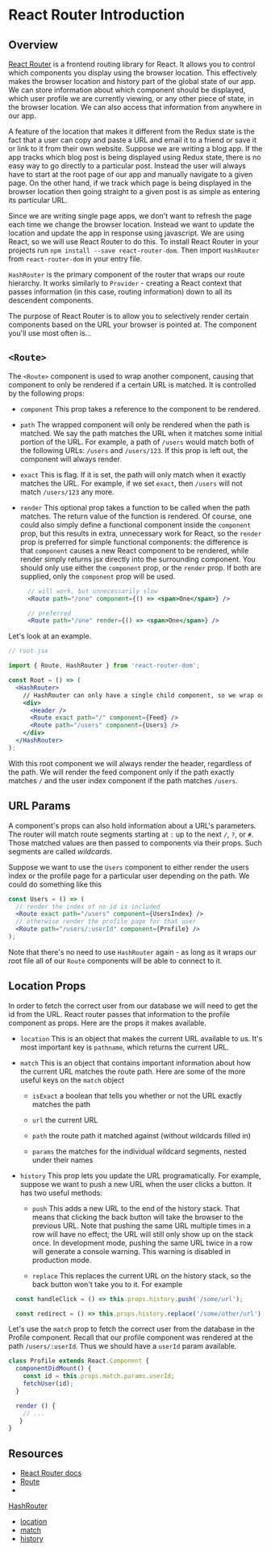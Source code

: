 # React Router Introduction

## Overview

[React Router](https://github.com/ReactTraining/react-router/) is a
frontend routing library for React. It allows you to control which
components you display using the browser location. This effectively
makes the browser location and history part of the global state of our
app. We can store information about which component should be displayed,
which user profile we are currently viewing, or any other piece of
state, in the browser location. We can also access that information from
anywhere in our app.

A feature of the location that makes it different from the Redux state
is the fact that a user can copy and paste a URL and email it to a
friend or save it or link to it from their own website. Suppose we are
writing a blog app. If the app tracks which blog post is being displayed
using Redux state, there is no easy way to go directly to a particular
post. Instead the user will always have to start at the root page of our
app and manually navigate to a given page. On the other hand, if we
track which page is being displayed in the browser location then going
straight to a given post is as simple as entering its particular URL.

Since we are writing single page apps, we don't want to refresh the page
each time we change the browser location. Instead we want to update the
location and update the app in response using javascript. We are
using React, so we will use React Router to do this. To install React Router
in your projects run `npm install --save react-router-dom`. Then import
`HashRouter` from `react-router-dom` in your entry file.  

`HashRouter` is the primary component of the router that wraps our route
hierarchy. It works similarly to `Provider` - creating a React context
that passes information (in this case, routing information) down to all
its descendent components.

The purpose of React Router is to allow you to selectively render
certain components based on the URL your browser is pointed at. The
component you'll use most often is...


## `<Route>`

The `<Route>` component is used to wrap another component, causing that
component to only be rendered if a certain URL is matched. It is
controlled by the following props:

* `component` This prop takes a reference to the component to be
  rendered.

* `path` The wrapped component will only be rendered when the path is
  matched. We say the path matches the URL when it matches some initial
  portion of the URL. For example, a path of `/users` would match both
  of the following URLs: `/users` and `/users/123`. If this prop is left
  out, the component will always render.

* `exact` This is flag. If it is set, the path will only match when it
  exactly matches the URL. For example, if we set `exact`, then `/users`
  will not match   `/users/123` any more.

* `render` This optional prop takes a function to be called when the
  path matches. The return value of the function is rendered. Of course,
  one could also simply define a functional component inside the
  `component` prop, but this results in extra, unnecessary work for
  React, so the `render` prop is preferred for simple functional
  components: the difference is that `component` causes a new React
  component to be rendered, while render simply returns jsx directly
  into the surrounding component. You should only use either the
  `component` prop, or the `render` prop. If both are supplied,
  only the `component` prop will be used.

  ```jsx
    // will work, but unnecessarily slow
    <Route path="/one" component={() => <span>One</span>} />

    // preferred
    <Route path="/one" render={() => <span>One</span>} />
  ```


Let's look at an example.

```jsx
// root.jsx

import { Route, HashRouter } from 'react-router-dom';

const Root = () => (
  <HashRouter>
    // HashRouter can only have a single child component, so we wrap our routes in this div
    <div>
      <Header />
      <Route exact path="/" component={Feed} />
      <Route path="/users" component={Users} />
    </div>
  </HashRouter>
);
```

With this root component we will always render the header, regardless of
the path. We will render the feed component only if the path exactly
matches `/` and the user index component if the path matches
`/users`.


## URL Params

A component's props can also hold information about a URL's parameters.
The router will match route segments starting at `:` up to the next `/`,
`?`, or `#`. Those matched values are then passed to components via
their props. Such segments are called _wildcards_.

Suppose we want to use the `Users` component to either render the users
index or the profile page for a particular user depending on the path.
We could do something like this

```jsx
const Users = () => (
  // render the index of no id is included
  <Route exact path="/users" component={UsersIndex} />
  // otherwise render the profile page for that user
  <Route path="/users/:userId" component={Profile} />
);
```

Note that there's no need to use `HashRouter` again - as long as it
wraps our root file all of our `Route` components will be able to
connect to it.


## Location Props

In order to fetch the correct user from our database we will need to get
the id from the URL. React router passes that information to the profile
component as props. Here are the props it makes available.

* `location` This is an object that makes the current URL available to
us. It's most important key is `pathname`, which returns the current
URL.

* `match` This is an object that contains important information about
how the current URL matches the route path. Here are some of the more
useful keys on the `match` object

  * `isExact` a boolean that tells you whether or not the URL exactly
matches the path

  * `url` the current URL

  * `path` the route path it matched against (without wildcards filled
in)

  * `params` the matches for the individual wildcard segments, nested
under their names

* `history` This prop lets you update the URL programatically. For
example,   suppose we want to push a new URL when the user clicks a
button.   It has two useful methods:

  * `push` This adds a new URL to the end of the history stack. That
    means that clicking the back button will take the browser to the
    previous URL. Note that pushing the same URL multiple times in a
    row will have no effect; the URL will still only show up on the
    stack once. In development mode, pushing the same URL twice in a
    row will generate a console warning. This warning is disabled in
    production mode.

  * `replace` This replaces the current URL on the history stack,
    so the back button won't take you to it. For example

```jsx
  const handleClick = () => this.props.history.push('/some/url');

  const redirect = () => this.props.history.replace('/some/other/url');
```

Let's use the `match` prop to fetch the correct user from the database
in the Profile component. Recall that our profile component was rendered
at the path `/users/:userId`. Thus we should have a `userId` param
available.

```jsx
class Profile extends React.Component {
  componentDidMount() {
    const id = this.props.match.params.userId;
    fetchUser(id);
  }

  render () {
    // ...
   }
}

```

## Resources

* [React Router
docs](https://reacttraining.com/react-router/web/guides/quick-start)
* [Route](https://reacttraining.com/react-router/web/api/Route)
*
[HashRouter](https://reacttraining.com/react-router/web/api/HashRouter)
* [location](https://reacttraining.com/react-router/web/api/location)
* [match](https://reacttraining.com/react-router/web/api/match)
* [history](https://reacttraining.com/react-router/web/api/history)
